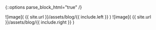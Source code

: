{::options parse_block_html="true" /}
<div class="image-row image-row-sm">
![image]( {{ site.url }}/assets/blog/{{ include.left }} )
![image]( {{ site.url }}/assets/blog/{{ include.right }} )
</div>